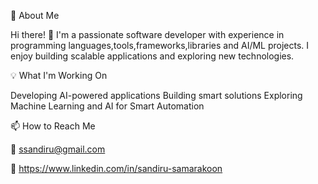 🚀 About Me

Hi there! 👋 I'm a passionate software developer with experience in programming languages,tools,frameworks,libraries and AI/ML projects. I enjoy building scalable applications and exploring new technologies.

💡 What I'm Working On

Developing AI-powered applications
Building smart solutions
Exploring Machine Learning and AI for Smart Automation 

📫 How to Reach Me

📧 ssandiru@gmail.com

💼 https://www.linkedin.com/in/sandiru-samarakoon
